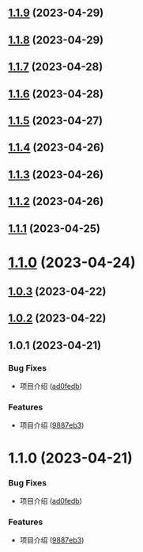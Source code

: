 ## [1.1.9](https://github.com/Flandre3569/vigor.js/compare/v1.1.8...v1.1.9) (2023-04-29)



## [1.1.8](https://github.com/Flandre3569/vigor.js/compare/v1.1.7...v1.1.8) (2023-04-29)



## [1.1.7](https://github.com/Flandre3569/vigor.js/compare/v1.1.6...v1.1.7) (2023-04-28)



## [1.1.6](https://github.com/Flandre3569/vigor.js/compare/v1.1.5...v1.1.6) (2023-04-28)



## [1.1.5](https://github.com/Flandre3569/vigor.js/compare/v1.1.4...v1.1.5) (2023-04-27)



## [1.1.4](https://github.com/Flandre3569/vigor.js/compare/v1.1.3...v1.1.4) (2023-04-26)



## [1.1.3](https://github.com/Flandre3569/vigor.js/compare/v1.1.2...v1.1.3) (2023-04-26)



## [1.1.2](https://github.com/Flandre3569/vigor.js/compare/v1.1.1...v1.1.2) (2023-04-26)



## [1.1.1](https://github.com/Flandre3569/vigor.js/compare/v1.1.0...v1.1.1) (2023-04-25)



# [1.1.0](https://github.com/Flandre3569/vigor.js/compare/v1.0.3...v1.1.0) (2023-04-24)



## [1.0.3](https://github.com/Flandre3569/vigor.js/compare/v1.0.2...v1.0.3) (2023-04-22)



## [1.0.2](https://github.com/Flandre3569/vigor.js/compare/v1.0.1...v1.0.2) (2023-04-22)



## 1.0.1 (2023-04-21)


### Bug Fixes

* 项目介绍 ([ad0fedb](https://github.com/Flandre3569/vigor.js/commit/ad0fedb8d2231988ff6b579b5ef4d843de66bd09))


### Features

* 项目介绍 ([9887eb3](https://github.com/Flandre3569/vigor.js/commit/9887eb30ec728d4157c81d09d3075c9b649fa163))



# 1.1.0 (2023-04-21)


### Bug Fixes

* 项目介绍 ([ad0fedb](https://github.com/Flandre3569/vigor.js/commit/ad0fedb8d2231988ff6b579b5ef4d843de66bd09))


### Features

* 项目介绍 ([9887eb3](https://github.com/Flandre3569/vigor.js/commit/9887eb30ec728d4157c81d09d3075c9b649fa163))



